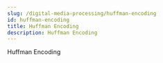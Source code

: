 ```yaml
---
slug: /digital-media-processing/huffman-encoding
id: huffman-encoding
title: Huffman Encoding
description: Huffman Encoding
---
```


Huffman Encoding
